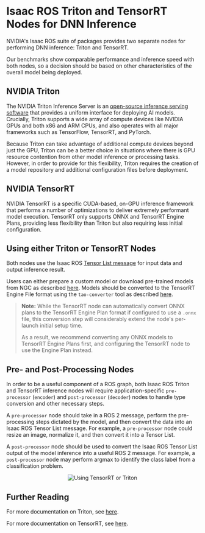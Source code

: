 # Isaac ROS Triton and TensorRT Nodes for DNN Inference

NVIDIA's Isaac ROS suite of packages provides two separate nodes for performing DNN inference: Triton and TensorRT.

Our benchmarks show comparable performance and inference speed with both nodes, so a decision should be based on other characteristics of the overall model being deployed.

## NVIDIA Triton

The NVIDIA Triton Inference Server is an [open-source inference serving software](https://developer.nvidia.com/nvidia-triton-inference-server) that provides a uniform interface for deploying AI models. Crucially, Triton supports a wide array of compute devices like NVIDIA GPUs and both x86 and ARM CPUs, and also operates with all major frameworks such as TensorFlow, TensorRT, and PyTorch.

Because Triton can take advantage of additional compute devices beyond just the GPU, Triton can be a better choice in situations where there is GPU resource contention from other model inference or processing tasks. However, in order to provide for this flexibility, Triton requires the creation of a model repository and additional configuration files before deployment.

## NVIDIA TensorRT

NVIDIA TensorRT is a specific CUDA-based, on-GPU inference framework that performs a number of optimizations to deliver extremely performant model execution. TensorRT only supports ONNX and TensorRT Engine Plans, providing less flexibility than Triton but also requiring less initial configuration.

## Using either Triton or TensorRT Nodes

Both nodes use the Isaac ROS [Tensor List message](https://github.com/NVIDIA-ISAAC-ROS/isaac_ros_common/blob/main/isaac_ros_tensor_list_interfaces/msg/TensorList.msg) for input data and output inference result.

Users can either prepare a custom model or download pre-trained models from NGC as described [here](./model-preparation.md#obtaining-a-pre-trained-model-from-ngc). Models should be converted to the TensorRT Engine File format using the `tao-converter` tool as described [here](./model-preparation.md#using-tao-converter-to-decrypt-the-encrypted-tlt-model-etlt-format).

> **Note:** While the TensorRT node can automatically convert ONNX plans to the TensorRT Engine Plan format if configured to use a `.onnx` file, this conversion step will considerably extend the node's per-launch initial setup time.
>
> As a result, we recommend converting any ONNX models to TensorRT Engine Plans first, and configuring the TensorRT node to use the Engine Plan instead.

## Pre- and Post-Processing Nodes

In order to be a useful component of a ROS graph, both Isaac ROS Triton and TensorRT inference nodes will require application-specific `pre-processor` (`encoder`) and `post-processor` (`decoder`) nodes to handle type conversion and other necessary steps.

A `pre-processor` node should take in a ROS 2 message, perform the pre-processing steps dictated by the model, and then convert the data into an Isaac ROS Tensor List message. For example, a `pre-processor` node could resize an image, normalize it, and then convert it into a Tensor List.

A `post-processor` node should be used to convert the Isaac ROS Tensor List output of the model inference into a useful ROS 2 message. For example, a `post-processor` node may perform argmax to identify the class label from a classification problem.

<div align="center">

![Using TensorRT or Triton](../resources/graph.png "Using TensorRT or Triton")

</div>

## Further Reading

For more documentation on Triton, see [here](https://developer.nvidia.com/nvidia-triton-inference-server).

For more documentation on TensorRT, see [here](https://developer.nvidia.com/tensorrt).
